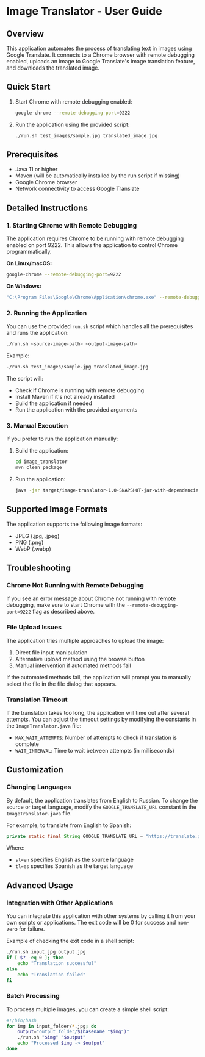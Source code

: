 # Image Translator - User Guide

## Overview

This application automates the process of translating text in images using Google Translate. It connects to a Chrome browser with remote debugging enabled, uploads an image to Google Translate's image translation feature, and downloads the translated image.

## Quick Start

1. Start Chrome with remote debugging enabled:
   ```bash
   google-chrome --remote-debugging-port=9222
   ```

2. Run the application using the provided script:
   ```bash
   ./run.sh test_images/sample.jpg translated_image.jpg
   ```

## Prerequisites

- Java 11 or higher
- Maven (will be automatically installed by the run script if missing)
- Google Chrome browser
- Network connectivity to access Google Translate

## Detailed Instructions

### 1. Starting Chrome with Remote Debugging

The application requires Chrome to be running with remote debugging enabled on port 9222. This allows the application to control Chrome programmatically.

**On Linux/macOS:**
```bash
google-chrome --remote-debugging-port=9222
```

**On Windows:**
```bash
"C:\Program Files\Google\Chrome\Application\chrome.exe" --remote-debugging-port=9222
```

### 2. Running the Application

You can use the provided `run.sh` script which handles all the prerequisites and runs the application:

```bash
./run.sh <source-image-path> <output-image-path>
```

Example:
```bash
./run.sh test_images/sample.jpg translated_image.jpg
```

The script will:
- Check if Chrome is running with remote debugging
- Install Maven if it's not already installed
- Build the application if needed
- Run the application with the provided arguments

### 3. Manual Execution

If you prefer to run the application manually:

1. Build the application:
   ```bash
   cd image_translator
   mvn clean package
   ```

2. Run the application:
   ```bash
   java -jar target/image-translator-1.0-SNAPSHOT-jar-with-dependencies.jar <source-image-path> <output-image-path>
   ```

## Supported Image Formats

The application supports the following image formats:
- JPEG (.jpg, .jpeg)
- PNG (.png)
- WebP (.webp)

## Troubleshooting

### Chrome Not Running with Remote Debugging

If you see an error message about Chrome not running with remote debugging, make sure to start Chrome with the `--remote-debugging-port=9222` flag as described above.

### File Upload Issues

The application tries multiple approaches to upload the image:
1. Direct file input manipulation
2. Alternative upload method using the browse button
3. Manual intervention if automated methods fail

If the automated methods fail, the application will prompt you to manually select the file in the file dialog that appears.

### Translation Timeout

If the translation takes too long, the application will time out after several attempts. You can adjust the timeout settings by modifying the constants in the `ImageTranslator.java` file:
- `MAX_WAIT_ATTEMPTS`: Number of attempts to check if translation is complete
- `WAIT_INTERVAL`: Time to wait between attempts (in milliseconds)

## Customization

### Changing Languages

By default, the application translates from English to Russian. To change the source or target language, modify the `GOOGLE_TRANSLATE_URL` constant in the `ImageTranslator.java` file.

For example, to translate from English to Spanish:
```java
private static final String GOOGLE_TRANSLATE_URL = "https://translate.google.com/?sl=en&tl=es&op=images";
```

Where:
- `sl=en` specifies English as the source language
- `tl=es` specifies Spanish as the target language

## Advanced Usage

### Integration with Other Applications

You can integrate this application with other systems by calling it from your own scripts or applications. The exit code will be 0 for success and non-zero for failure.

Example of checking the exit code in a shell script:
```bash
./run.sh input.jpg output.jpg
if [ $? -eq 0 ]; then
    echo "Translation successful"
else
    echo "Translation failed"
fi
```

### Batch Processing

To process multiple images, you can create a simple shell script:

```bash
#!/bin/bash
for img in input_folder/*.jpg; do
    output="output_folder/$(basename "$img")"
    ./run.sh "$img" "$output"
    echo "Processed $img -> $output"
done
```
